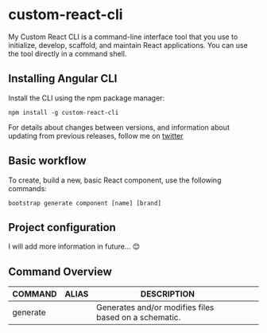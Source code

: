 # custom-react-cli
My Custom React CLI is a command-line interface tool that you use to initialize, develop, scaffold, and maintain React applications. You can use the tool directly in a command shell.

## Installing Angular CLI
Install the CLI using the npm package manager:

    npm install -g custom-react-cli

For details about changes between versions, and information about updating from previous releases, follow me on [twitter](https://twitter.com/oleh_polishchuk)

## Basic workflow
To create, build a new, basic React component, use the following commands:

    bootstrap generate component [name] [brand]

## Project configuration
I will add more information in future... 😊 

## Command Overview

| COMMAND  	| ALIAS 	| DESCRIPTION                                           	|   	|   	|
|----------	|-------	|-------------------------------------------------------	|---	|---	|
| generate 	|       	| Generates and/or modifies files based on a schematic. 	|   	|   	|
